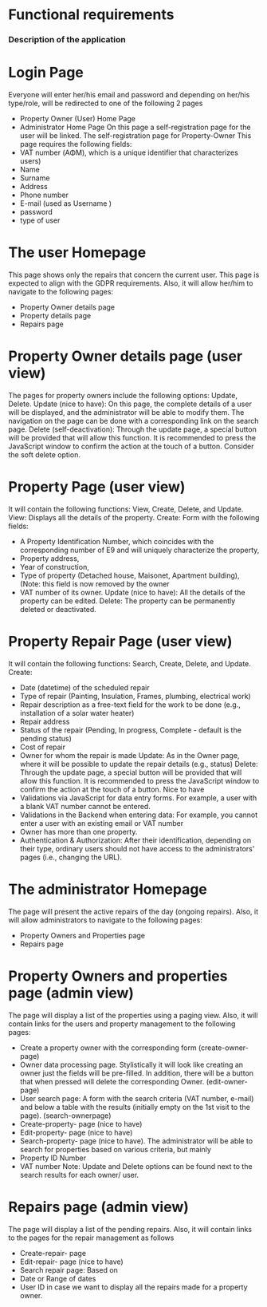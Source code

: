 # Functional requirements
### Description of the application

# Login Page
Everyone will enter her/his email and password and depending on her/his type/role, will
be redirected to one of the following 2 pages
* Property Owner (User) Home Page
* Administrator Home Page
On this page a self-registration page for the user will be linked.
The self-registration page for Property-Owner
This page requires the following fields:
* VAT number (ΑΦΜ), which is a unique identifier that characterizes users)
* Name
* Surname
* Address
* Phone number
* E-mail (used as Username )
* password
* type of user
# The user Homepage
This page shows only the repairs that concern the current user. This page is expected to align
with the GDPR requirements.
Also, it will allow her/him to navigate to the following pages:
* Property Owner details page
* Property details page
* Repairs page
# Property Owner details page (user view)
The pages for property owners include the following options: Update, Delete.
Update (nice to have): On this page, the complete details of a user will be displayed, and the
administrator will be able to modify them. The navigation on the page can be done with a
corresponding link on the search page.
Delete (self-deactivation): Through the update page, a special button will be provided that
will allow this function. It is recommended to press the JavaScript window to confirm the
action at the touch of a button. Consider the soft delete option.
# Property Page (user view)
It will contain the following functions: View, Create, Delete, and Update.
View: Displays all the details of the property.
Create: Form with the following fields:
* Α Property Identification Number, which coincides with the corresponding number of
E9 and will uniquely characterize the property,
* Property address,
* Year of construction,
* Type of property (Detached house, Maisonet, Apartment building), (Note: this field is
now removed by the owner
* VAT number of its owner.
Update (nice to have): All the details of the property can be edited.
Delete: The property can be permanently deleted or deactivated.
# Property Repair Page (user view)
It will contain the following functions: Search, Create, Delete, and Update.
Create:
* Date (datetime) of the scheduled repair
* Type of repair (Painting, Insulation, Frames, plumbing, electrical work)
* Repair description as a free-text field for the work to be done (e.g., installation of a
solar water heater)
* Repair address
* Status of the repair (Pending, In progress, Complete - default is the pending status)
* Cost of repair
* Owner for whom the repair is made
Update: As in the Owner page, where it will be possible to update the repair details (e.g.,
status)
Delete: Through the update page, a special button will be provided that will allow this
function. It is recommended to press the JavaScript window to confirm the action at the
touch of a button.
Nice to have
* Validations via JavaScript for data entry forms. For example, a user with a blank VAT
number cannot be entered.
* Validations in the Backend when entering data: For example, you cannot enter a user
with an existing email or VAT number
* Owner has more than one property.
* Authentication & Authorization: After their identification, depending on their type,
ordinary users should not have access to the administrators' pages (i.e., changing the
URL).
# The administrator Homepage
The page will present the active repairs of the day (ongoing repairs). Also, it will allow
administrators to navigate to the following pages:
* Property Owners and Properties page
* Repairs page
# Property Owners and properties page (admin view)
The page will display a list of the properties using a paging view. Also, it will contain links for
the users and property management to the following pages:
* Create a property owner with the corresponding form (create-owner-page)
* Owner data processing page. Stylistically it will look like creating an owner just the
fields will be pre-filled. In addition, there will be a button that when pressed will
delete the corresponding Owner. (edit-owner- page)
* User search page: A form with the search criteria (VAT number, e-mail) and below a
table with the results (initially empty on the 1st visit to the page). (search-ownerpage)
* Create-property- page (nice to have)
* Edit-property- page (nice to have)
* Search-property- page (nice to have). The administrator will be able to search for
properties based on various criteria, but mainly
* Property ID Number
* VAT number
Note: Update and Delete options can be found next to the search results for each owner/
user.
# Repairs page (admin view)
The page will display a list of the pending repairs. Also, it will contain links to the pages for the
repair management as follows
* Create-repair- page
* Edit-repair- page (nice to have)
* Search repair page: Based on
* Date or Range of dates
* User ID in case we want to display all the repairs made for a property owner.
